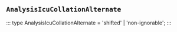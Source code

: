 ## `AnalysisIcuCollationAlternate`
:::
type AnalysisIcuCollationAlternate = 'shifted' | 'non-ignorable';
:::
